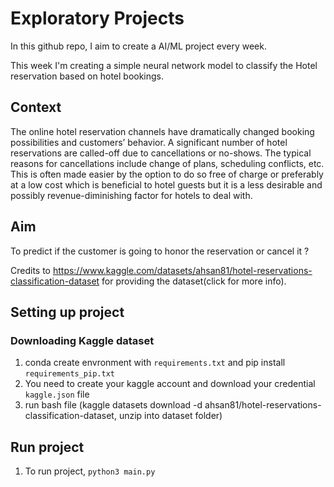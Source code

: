 # Exploratory Projects 

In this github repo, I aim to create a AI/ML project every week.

This week I'm creating a simple neural network model to classify the Hotel reservation based on hotel bookings. 

## Context
The online hotel reservation channels have dramatically changed booking possibilities and customers’ behavior. A significant number of hotel reservations are called-off due to cancellations or no-shows. The typical reasons for cancellations include change of plans, scheduling conflicts, etc. This is often made easier by the option to do so free of charge or preferably at a low cost which is beneficial to hotel guests but it is a less desirable and possibly revenue-diminishing factor for hotels to deal with.

## Aim
To predict if the customer is going to honor the reservation or cancel it ?

Credits to https://www.kaggle.com/datasets/ahsan81/hotel-reservations-classification-dataset for providing the dataset(click for more info). 

## Setting up project

### Downloading Kaggle dataset
1. conda create envronment with `requirements.txt` and pip install `requirements_pip.txt`
2. You need to create your kaggle account and download your credential `kaggle.json` file
3. run bash file (kaggle datasets download -d ahsan81/hotel-reservations-classification-dataset, unzip into dataset folder)

## Run project

1. To run project, `python3 main.py`
